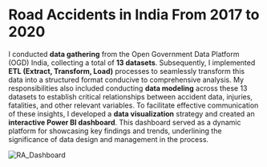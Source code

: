 # Road Accidents in India From 2017 to 2020

I conducted **data gathering** from the Open Government Data Platform (OGD) India, collecting a total of **13 datasets**. Subsequently, I implemented **ETL (Extract, Transform, Load)** processes to seamlessly transform this data into a structured format conducive to comprehensive analysis. My responsibilities also included conducting **data modeling** across these 13 datasets to establish critical relationships between accident data, injuries, fatalities, and other relevant variables. To facilitate effective communication of these insights, I developed a **data visualization** strategy and created an **interactive Power BI dashboard**. This dashboard served as a dynamic platform for showcasing key findings and trends, underlining the significance of data design and management in the process.


![RA_Dashboard](https://github.com/Jayagopal-web/Road-Accidents-in-India-2017-to-2020/assets/66839291/2c0bc2b9-f232-40ef-8582-473b0a5777f3)
